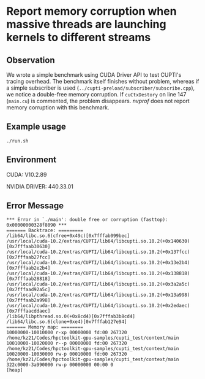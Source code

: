# Report memory corruption when massive threads are launching kernels to different streams

## Observation

We wrote a simple benchmark using CUDA Driver API to test CUPTI's tracing overhead. The benchmark itself finishes without problem, whereas if a simple subscriber is used (`../cupti-preload/subscriber/subscribe.cpp`), we notice a double-free memory corruption. If `cuCtxDestory` on line 147 (`main.cu`) is commented, the problem disappears. *nvprof* does not report memory corruption with this benchmark.

## Example usage

    ./run.sh

## Environment

CUDA: V10.2.89

NVIDIA DRIVER: 440.33.01

## Error Message

    *** Error in `./main': double free or corruption (fasttop): 0x00000000328f8090 ***
    ======= Backtrace: =========
    /lib64/libc.so.6(cfree+0x49c)[0x7fffab099bec]
    /usr/local/cuda-10.2/extras/CUPTI/lib64/libcupti.so.10.2(+0x140630)[0x7fffaab30630]
    /usr/local/cuda-10.2/extras/CUPTI/lib64/libcupti.so.10.2(+0x137fcc)[0x7fffaab27fcc]
    /usr/local/cuda-10.2/extras/CUPTI/lib64/libcupti.so.10.2(+0x13e2b4)[0x7fffaab2e2b4]
    /usr/local/cuda-10.2/extras/CUPTI/lib64/libcupti.so.10.2(+0x138818)[0x7fffaab28818]
    /usr/local/cuda-10.2/extras/CUPTI/lib64/libcupti.so.10.2(+0x3a2a5c)[0x7fffaad92a5c]
    /usr/local/cuda-10.2/extras/CUPTI/lib64/libcupti.so.10.2(+0x13a998)[0x7fffaab2a998]
    /usr/local/cuda-10.2/extras/CUPTI/lib64/libcupti.so.10.2(+0x2edaec)[0x7fffaacddaec]
    /lib64/libpthread.so.0(+0x8cd4)[0x7fffab3b8cd4]
    /lib64/libc.so.6(clone+0xe4)[0x7fffab127e94]
    ======= Memory map: ========
    10000000-10010000 r-xp 00000000 fd:00 267320                             /home/kz21/Codes/hpctoolkit-gpu-samples/cupti_test/context/main
    10010000-10020000 r--p 00000000 fd:00 267320                             /home/kz21/Codes/hpctoolkit-gpu-samples/cupti_test/context/main
    10020000-10030000 rw-p 00010000 fd:00 267320                             /home/kz21/Codes/hpctoolkit-gpu-samples/cupti_test/context/main
    322c0000-3a990000 rw-p 00000000 00:00 0                                  [heap]
